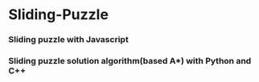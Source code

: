 # Sliding-Puzzle
### Sliding puzzle with Javascript
### Sliding puzzle solution algorithm(based A*) with Python and C++
